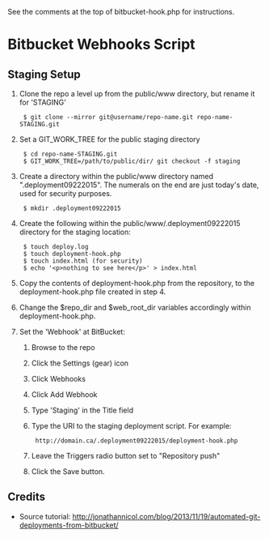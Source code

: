 See the comments at the top of bitbucket-hook.php for instructions.

# Bitbucket Webhooks Script

## Staging Setup

1. Clone the repo a level up from the public/www directory, but rename it for 'STAGING'

        $ git clone --mirror git@username/repo-name.git repo-name-STAGING.git

2. Set a GIT_WORK_TREE for the public staging directory

        $ cd repo-name-STAGING.git
        $ GIT_WORK_TREE=/path/to/public/dir/ git checkout -f staging

3. Create a directory within the public/www directory named ".deployment09222015". The numerals on the end are just today's date, used for security purposes.

        $ mkdir .deployment09222015

4. Create the following within the public/www/.deployment09222015 directory for the staging location:

        $ touch deploy.log
        $ touch deployment-hook.php
        $ touch index.html (for security)
        $ echo '<p>nothing to see here</p>' > index.html

5. Copy the contents of deployment-hook.php from the repository, to the deployment-hook.php file created in step 4.

6. Change the $repo_dir and $web_root_dir variables accordingly within deployment-hook.php.

8. Set the 'Webhook' at BitBucket:
    1. Browse to the repo
    2. Click the Settings (gear) icon
    3. Click Webhooks
    4. Click Add Webhook
    5. Type 'Staging' in the Title field
    6. Type the URI to the staging deployment script. For example:

            http://domain.ca/.deployment09222015/deployment-hook.php

    7. Leave the Triggers radio button set to "Repository push"
    8. Click the Save button.









## Credits
* Source tutorial: http://jonathannicol.com/blog/2013/11/19/automated-git-deployments-from-bitbucket/